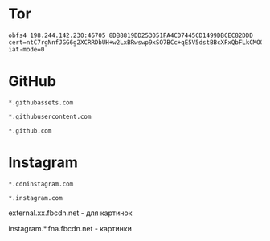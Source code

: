 # Tor
```
obfs4 198.244.142.230:46705 8DB8819DD253051FA4CD7445CD1499DBCEC82DDD cert=ntC7rgNnfJGG6g2XCRRDbUH+w2LxBRwswp9xSO7BCc+qE5V5dstBBcXFxQbFLkCMO0MyQQ iat-mode=0
```

# GitHub
```
*.githubassets.com
```
```
*.githubusercontent.com
```
```
*.github.com
```
# Instagram
```
*.cdninstagram.com
```
```
*.instagram.com
```
external.xx.fbcdn.net - для картинок

instagram.*.fna.fbcdn.net - картинки
